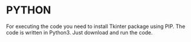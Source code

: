 # PYTHON
For executing the code you need to install Tkinter package using PIP. 
The code is written in Python3.
Just download and run the code.
